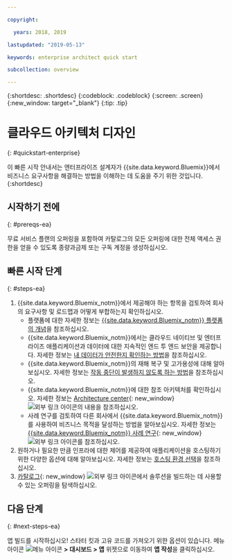 ```yaml
---

copyright:

  years: 2018, 2019

lastupdated: "2019-05-13"

keywords: enterprise architect quick start

subcollection: overview

---
```


{:shortdesc: .shortdesc}
{:codeblock: .codeblock}
{:screen: .screen}
{:new_window: target="_blank"}
{:tip: .tip}

# 클라우드 아키텍처 디자인
{: #quickstart-enterprise}

이 빠른 시작 안내서는 엔터프라이즈 설계자가 {{site.data.keyword.Bluemix}}에서 비즈니스 요구사항을 해결하는 방법을 이해하는 데 도움을 주기 위한 것입니다. 
{:shortdesc}

## 시작하기 전에
{: #prereqs-ea}

무료 서비스 플랜의 오퍼링을 포함하여 카탈로그의 모든 오퍼링에 대한 전체 액세스 권한을 얻을 수 있도록 종량과금제 또는 구독 계정을 생성하십시오. 

## 빠른 시작 단계
{: #steps-ea}

1. {{site.data.keyword.Bluemix_notm}}에서 제공해야 하는 항목을 검토하여 회사의 요구사항 및 로드맵과 어떻게 부합하는지 확인하십시오. 
    * 플랫폼에 대한 자세한 정보는 [{{site.data.keyword.Bluemix_notm}} 플랫폼의 개념](/docs/overview?topic=overview-whatis-platform)을 참조하십시오.
    * {{site.data.keyword.Bluemix_notm}}에서는 클라우드 네이티브 및 엔터프라이즈 애플리케이션과 데이터에 대한 지속적인 엔드 투 엔드 보안을 제공합니다. 자세한 정보는 [내 데이터가 안전한지 확인하는 방법](/docs/overview?topic=overview-security)을 참조하십시오. 
    * {{site.data.keyword.Bluemix_notm}}의 재해 복구 및 고가용성에 대해 알아보십시오. 자세한 정보는 [작동 중단이 발생하지 않도록 하는 방법](/docs/overview?topic=overview-zero-downtime)을 참조하십시오.
    * {{site.data.keyword.Bluemix_notm}}에 대한 참조 아키텍처를 확인하십시오. 자세한 정보는 [Architecture center](https://www.ibm.com/cloud/garage/architectures){: new_window} ![외부 링크 아이콘](../icons/launch-glyph.svg)의 내용을 참조하십시오. 
    * 사례 연구를 검토하여 다른 회사에서 {{site.data.keyword.Bluemix_notm}}를 사용하여 비즈니스 목적을 달성하는 방법을 알아보십시오. 자세한 정보는 [{{site.data.keyword.Bluemix_notm}} 사례 연구](https://www.ibm.com/cloud-computing/bluemix/case-studies){: new_window} ![외부 링크 아이콘](../icons/launch-glyph.svg)를 참조하십시오. 
2. 원하거나 필요한 만큼 인프라에 대한 제어를 제공하여 애플리케이션을 호스팅하기 위한 다양한 옵션에 대해 알아보십시오. 자세한 정보는 [호스팅 환경 선택](/docs/apps/tutorials?topic=creating-apps-hosting)을 참조하십시오.
3. [카탈로그](https://cloud.ibm.com/catalog){: new_window} ![외부 링크 아이콘](../icons/launch-glyph.svg)에서 솔루션을 빌드하는 데 사용할 수 있는 오퍼링을 탐색하십시오.

## 다음 단계
{: #next-steps-ea}

앱 빌드를 시작하십시오! 스타터 킷과 고유 코드를 가져오기 위한 옵션이 있습니다. 메뉴 아이콘 ![메뉴 아이콘](../icons/icon_hamburger.svg) **> 대시보드 > 앱** 위젯으로 이동하여 **앱 작성**을 클릭하십시오.


